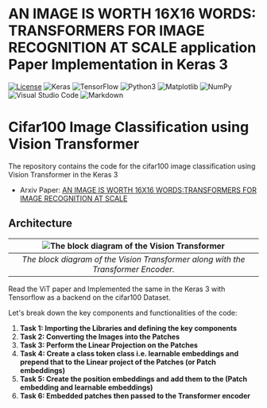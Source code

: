 # AN IMAGE IS WORTH 16X16 WORDS: TRANSFORMERS FOR IMAGE RECOGNITION AT SCALE application Paper Implementation in Keras 3

[![License](https://img.shields.io/badge/License-Apache_2.0-blue.svg)](https://opensource.org/licenses/Apache-2.0)
![Keras](https://img.shields.io/badge/Keras-%23D00000.svg?style=for-the-badge&logo=Keras&logoColor=white)
![TensorFlow](https://img.shields.io/badge/TensorFlow-%23FF6F00.svg?style=for-the-badge&logo=TensorFlow&logoColor=white)
![Python3](https://img.shields.io/badge/python-3670A0?style=for-the-badge&logo=python&logoColor=ffdd54)
![Matplotlib](https://img.shields.io/badge/Matplotlib-%23ffffff.svg?style=for-the-badge&logo=Matplotlib&logoColor=black)
![NumPy](https://img.shields.io/badge/numpy-%23013243.svg?style=for-the-badge&logo=numpy&logoColor=white)
![Visual Studio Code](https://img.shields.io/badge/Visual%20Studio%20Code-0078d7.svg?style=for-the-badge&logo=visual-studio-code&logoColor=white)
![Markdown](https://img.shields.io/badge/markdown-%23000000.svg?style=for-the-badge&logo=markdown&logoColor=white)

# Cifar100 Image Classification using Vision Transformer
The repository contains the code for the cifar100 image classification using Vision Transformer in the Keras 3<br/>

- Arxiv Paper: [AN IMAGE IS WORTH 16X16 WORDS:TRANSFORMERS FOR IMAGE RECOGNITION AT SCALE](https://arxiv.org/pdf/2010.11929.pdf)


## Architecture
| ![The block diagram of the Vision Transformer](img/vit.png) |
| :--: |
| *The block diagram of the Vision Transformer along with the Transformer Encoder.* |


Read the ViT paper and Implemented the same in the Keras 3 with Tensorflow as a backend on the cifar100 Dataset.

Let's break down the key components and functionalities of the code:

1. **Task 1: Importing the Libraries and defining the key components**
2. **Task 2: Converting the Images into the Patches**
3. **Task 3: Perform the Linear Projection on the Patches**
4. **Task 4: Create a class token class i.e. learnable embeddings and prepend that to the Linear project of the Patches (or Patch embeddings)**
5. **Task 5: Create the position embeddings and add them to the (Patch embedding and learnable embeddings)**
6. **Task 6: Embedded patches then passed to the Transformer encoder**





